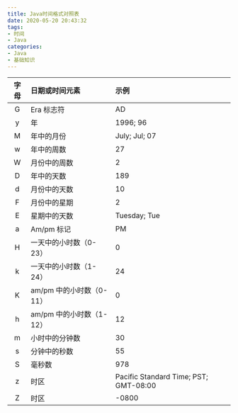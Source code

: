 ```yaml
---
title: Java时间格式对照表
date: 2020-05-20 20:43:32
tags:
- 时间
- Java
categories:
- Java
- 基础知识
---
```


| 字母 | 日期或时间元素           | 示例                                  |
| :--: | :----------------------- | :------------------------------------ |
|  G   | Era 标志符               | AD                                    |
|  y   | 年                       | 1996; 96                              |
|  M   | 年中的月份               | July; Jul; 07                         |
|  w   | 年中的周数               | 27                                    |
|  W   | 月份中的周数             | 2                                     |
|  D   | 年中的天数               | 189                                   |
|  d   | 月份中的天数             | 10                                    |
|  F   | 月份中的星期             | 2                                     |
|  E   | 星期中的天数             | Tuesday; Tue                          |
|  a   | Am/pm 标记               | PM                                    |
|  H   | 一天中的小时数（0-23）   | 0                                     |
|  k   | 一天中的小时数（1-24）   | 24                                    |
|  K   | am/pm 中的小时数（0-11） | 0                                     |
|  h   | am/pm 中的小时数（1-12） | 12                                    |
|  m   | 小时中的分钟数           | 30                                    |
|  s   | 分钟中的秒数             | 55                                    |
|  S   | 毫秒数                   | 978                                   |
|  z   | 时区                     | Pacific Standard Time; PST; GMT-08:00 |
|  Z   | 时区                     | -0800                                 |